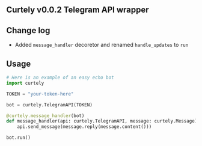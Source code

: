 ## Curtely v0.0.2 Telegram API wrapper
## Change log
- Added `message_handler` decoretor and renamed `handle_updates` to `run`
## Usage
```python
# Here is an example of an easy echo bot
import curtely

TOKEN = "your-token-here"

bot = curtely.TelegramAPI(TOKEN)

@curtely.message_handler(bot)
def message_handler(api: curtely.TelegramAPI, message: curtely.Message):
    api.send_message(message.reply(message.content()))

bot.run()
```
